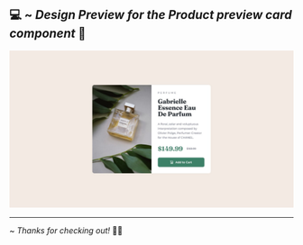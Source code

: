 💻 ~ *Design Preview for the Product preview card component* 🔻
--------------------------------------------------------
![Design preview for the product preview card component](./design/desktop-design.jpg)

--------------------------------------------------------

~ *Thanks for checking out!* 👋🏻